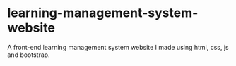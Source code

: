 # learning-management-system-website
A front-end learning management system website I made using html, css, js and bootstrap.
